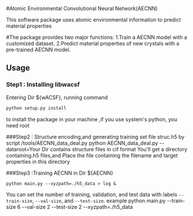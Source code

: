 #Atomic Environmental Convolutional  Neural Network(AECNN)

This software package uses atomic environmental information to predict material properties

#The package provides two major functions:
1.Train a AECNN model with a customized dataset.
2.Predict material properties of new crystals with a pre-trained AECNN model.


## Usage
### Step1 : Installing  libwacsf
Entering Dir ${wACSF}, running command
```bash
python setup.py install
```
to install the package in your machine ,if you use system's python, you need root

###Step2 : Structure encoding,and generating training set file struc.h5 by script /tools/AECNN_data_deal.py
python AECNN_data_deal.py --dataroot=Your Dir contains structure files in cif format
You'll get a directory containing.h5 files,and Place the file containing the filename and target properties in this directory

###Step3 :Training AECNN
in Dir ${AECNN}
```
python main.py --xyzpath=./h5_data > log &
```
You can set the number of training, validation, and test data with labels `--train-size`, `--val-size`, and `--test-size`.
example
python main.py --train-size 6 --val-size 2 --test-size 2  --xyzpath=./h5_data
